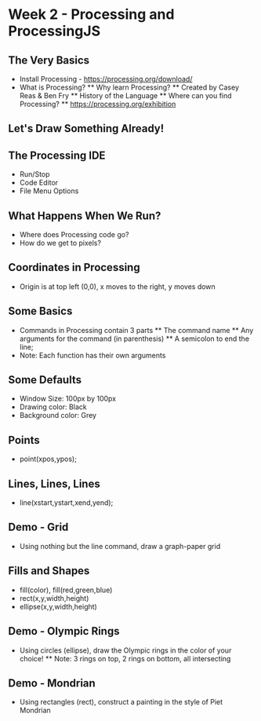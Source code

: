 # Week 2 - Processing and ProcessingJS

## The Very Basics
* Install Processing - https://processing.org/download/
* What is Processing? 
** Why learn Processing?
** Created by Casey Reas & Ben Fry
** History of the Language
** Where can you find Processing?
** https://processing.org/exhibition

## Let's Draw Something Already!

## The Processing IDE
* Run/Stop
* Code Editor
* File Menu Options

## What Happens When We Run?
* Where does Processing code go? 
* How do we get to pixels?

## Coordinates in Processing
* Origin is at top left (0,0), x moves to the right, y moves down

## Some Basics
* Commands in Processing contain 3 parts
** The command name
** Any arguments for the command (in parenthesis)
** A semicolon to end the line;
* Note: Each function has their own arguments 

## Some Defaults
* Window Size: 100px by 100px
* Drawing color: Black
* Background color: Grey

## Points
* point(xpos,ypos);

## Lines, Lines, Lines
* line(xstart,ystart,xend,yend);

## Demo - Grid
* Using nothing but the line command, draw a graph-paper grid

## Fills and Shapes
* fill(color), fill(red,green,blue)
* rect(x,y,width,height)
* ellipse(x,y,width,height)

## Demo - Olympic Rings
* Using circles (ellipse), draw the Olympic rings in the color of your choice!
** Note: 3 rings on top, 2 rings on bottom, all intersecting

## Demo - Mondrian
* Using rectangles (rect), construct a painting in the style of Piet Mondrian

